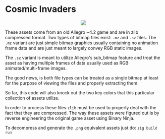 # Cosmic Invaders

<p align="center">
    <img src="https://github.com/deckarep/CosmicInvaders/blob/main/static/images/screenshot.png">
</p>

These assets come from an old Allegro ~4.2 game and are in zlib compressed format. Two types of bitmap files
exist: `.mz` and `.sz` files. The `.mz` variant are just simple bitmap graphics usually containing no animation
frame data and are just meant to largely convey RGB static images.

The `.sz` variant is meant to utilize Allegro's sub_bitmap feature and treat the asset as having multiple
frames of data usually used as RGB animated/multi-frame images.

The good news, is both file types can be treated as a single bitmap at least for the purpose of viewing the
files and properly extracting them.

So far, this code will also knock out the two key colors that this particular collection of assets utilize.

In order to process these files `zlib` must be used to properly deal with the fact that they are compressed.
The way these assets were figured out is by reverse engineering the original game asset using Binary Ninja.

To decompress and generate the `.png` equivalent assets just do: `zig build run`